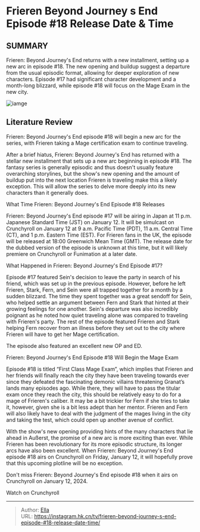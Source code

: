 # Frieren Beyond Journey s End Episode #18 Release Date &amp; Time


## SUMMARY 



  Frieren: Beyond Journey&#39;s End returns with a new installment, setting up a new arc in episode #18.   The new opening and buildup suggest a departure from the usual episodic format, allowing for deeper exploration of new characters.   Episode #17 had significant character development and a month-long blizzard, while episode #18 will focus on the Mage Exam in the new city.  

![iamge](https://static1.srcdn.com/wordpress/wp-content/uploads/2024/01/frieren-looks-into-the-wind-in-frieren-s-op.jpg)

## Literature Review
Frieren: Beyond Journey&#39;s End episode #18 will begin a new arc for the series, with Frieren taking a Mage certification exam to continue traveling.




After a brief hiatus, Frieren: Beyond Journey&#39;s End has returned with a stellar new installment that sets up a new arc beginning in episode #18. The fantasy series is generally episodic and thus doesn&#39;t usually feature overarching storylines, but the show&#39;s new opening and the amount of buildup put into the next location Frieren is traveling make this a likely exception. This will allow the series to delve more deeply into its new characters than it generally does.





 What Time Frieren: Beyond Journey&#39;s End Episode #18 Releases 
          

Frieren: Beyond Journey&#39;s End episode #17 will be airing in Japan at 11 p.m. Japanese Standard Time (JST) on January 12. It will be simulcast on Crunchyroll on January 12 at 9 a.m. Pacific Time (PDT), 11 a.m. Central Time (CT), and 1 p.m. Eastern Time (EST). For Frieren fans in the UK, the episode will be released at 18:00 Greenwich Mean Time (GMT). The release date for the dubbed version of the episode is unknown at this time, but it will likely premiere on Crunchyroll or Funimation at a later date.



 What Happened in Frieren: Beyond Journey&#39;s End Episode #17? 
          

Episode #17 featured Sein&#39;s decision to leave the party in search of his friend, which was set up in the previous episode. However, before he left Frieren, Stark, Fern, and Sein were all trapped together for a month by a sudden blizzard. The time they spent together was a great sendoff for Sein, who helped settle an argument between Fern and Stark that hinted at their growing feelings for one another. Sein&#39;s departure was also incredibly poignant as he noted how quiet traveling alone was compared to traveling with Frieren&#39;s party. The rest of the episode featured Frieren and Stark helping Fern recover from an illness before they set out to the city where Frieren will have to get her Mage certification.






The episode also featured an excellent new OP and ED.






 Frieren: Beyond Journey&#39;s End Episode #18 Will Begin the Mage Exam 
          

Episode #18 is titled “First Class Mage Exam”, which implies that Frieren and her friends will finally reach the city they have been traveling towards ever since they defeated the fascinating demonic villains threatening Granat’s lands many episodes ago. While there, they will have to pass the titular exam once they reach the city, this should be relatively easy to do for a mage of Frieren&#39;s caliber. It may be a bit trickier for Fern if she tries to take it, however, given she is a bit less adept than her mentor. Frieren and Fern will also likely have to deal with the judgment of the mages living in the city and taking the test, which could open up another avenue of conflict.




With the show&#39;s new opening providing hints of the many characters that lie ahead in Außerst, the promise of a new arc is more exciting than ever. While Frieren has been revolutionary for its more episodic structure, its longer arcs have also been excellent. When Frieren: Beyond Journey&#39;s End episode #18 airs on Crunchyroll on Friday, January 12, it will hopefully prove that this upcoming plotline will be no exception.

Don&#39;t miss Frieren: Beyond Journey&#39;s End episode #18 when it airs on Crunchyroll on January 12, 2024.

Watch on Crunchyroll



---

> Author: [Ella](https://instagram.hk.cn/)  
> URL: https://instagram.hk.cn/tv/frieren-beyond-journey-s-end-episode-#18-release-date-time/  

